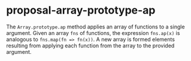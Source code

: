 # proposal-array-prototype-ap
The `Array.prototype.ap` method applies an array of functions to a single argument. Given an array `fns` of functions, the expression `fns.ap(x)` is analogous to `fns.map(fn => fn(x))`. A new array is formed elements resulting from applying each function from the array to the provided argument.
